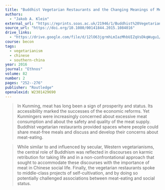 ```yaml
---
title: "Buddhist Vegetarian Restaurants and the Changing Meanings of Meat in Urban China"
authors:
  - "Jakob A. Klein"
external_url: "https://eprints.soas.ac.uk/21946/1/Buddhist%20Vegetarianism%20and%20the%20Changing%20Meanings%20of%20Meat%20in%20Urban%20China.pdf"
source_url: "https://doi.org/10.1080/00141844.2015.1084016"
drive_links:
  - "https://drive.google.com/file/d/12lO63jgrmhLmIazMhbUIZqVsDkqWugu1/view?usp=drivesdk"
course: becon
tags:
  - vegetarianism
  - chinese
  - southern-china
year: 2016
journal: "Ethnos"
volume: 82
number: 2
pages: "252--276"
publisher: "Routledge"
openalexid: W2301429690
---
```


> In Kunming, meat has long been a sign of prosperity and status.
> Its accessibility marked the successes of the economic reforms.
> Yet Kunmingers were increasingly concerned about excessive meat consumption and about the safety and quality of the meat supply.
> Buddhist vegetarian restaurants provided spaces where people could share meat-free meals and discuss and develop their concerns about meat-eating.

> While similar to and influenced by secular, Western vegetarianisms, the central role of Buddhism was reflected in discourses on karmic retribution for taking life and in a non-confrontational approach that sought to accommodate these discourses with the importance of meat in Chinese social life.
> Finally, the vegetarian restaurants spoke to middle-class projects of self-cultivation, and by doing so potentially challenged associations between meat-eating and social status.

